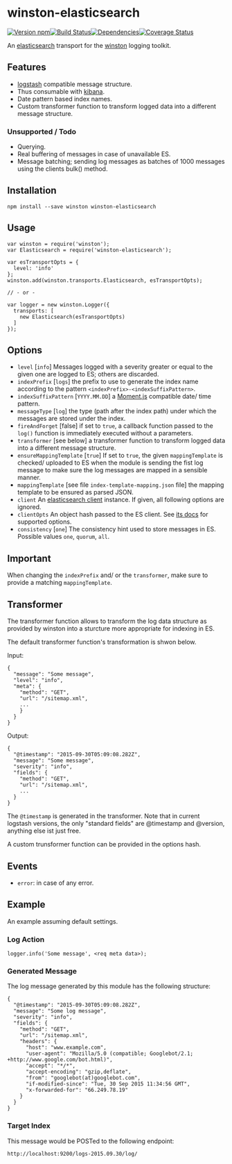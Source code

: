 # winston-elasticsearch

[![Version npm][version]](http://browsenpm.org/package/winston-elasticsearch)[![Build Status][build]](https://travis-ci.org/winston-elasticsearch/winston-elasticsearch)[![Dependencies][david]](https://david-dm.org/winston-elasticsearch/winston-elasticsearch)[![Coverage Status][cover]](https://coveralls.io/r/winston-elasticsearch/winston-elasticsearch?branch=master)

[version]: http://img.shields.io/npm/v/winston-elasticsearch.svg?style=flat-square
[build]: http://img.shields.io/travis/vanthome/winston-elasticsearch/master.svg?style=flat-square
[david]: https://img.shields.io/david/vanthome/winston-elasticsearch.svg?style=flat-square
[cover]: http://img.shields.io/coveralls/vanthome/winston-elasticsearch/master.svg?style=flat-square

An [elasticsearch](https://www.elastic.co/products/elasticsearch)
transport for the [winston](https://github.com/winstonjs/winston) logging toolkit.

## Features

- [logstash](https://www.elastic.co/products/logstash) compatible message structure.
- Thus consumable with [kibana](https://www.elastic.co/products/kibana).
- Date pattern based index names.
- Custom transformer function to transform logged data into a different message structure.

### Unsupported / Todo

- Querying.
- Real buffering of messages in case of unavailable ES.
- Message batching; sending log messages as batches of 1000 messages using the clients bulk() method.

## Installation

    npm install --save winston winston-elasticsearch

## Usage

    var winston = require('winston');
    var Elasticsearch = require('winston-elasticsearch');

    var esTransportOpts = {
      level: 'info'
    };
    winston.add(winston.transports.Elasticsearch, esTransportOpts);

    // - or -

    var logger = new winston.Logger({
      transports: [
        new Elasticsearch(esTransportOpts)
      ]
    });

## Options

- `level` [`info`] Messages logged with a severity greater or equal to the given one are logged to ES; others are discarded.
- `indexPrefix` [`logs`] the prefix to use to generate the index name according to the pattern `<indexPrefix>-<indexSuffixPattern>`.
- `indexSuffixPattern` [`YYYY.MM.DD`] a [Moment.js](http://momentjs.com/) compatible date/ time pattern.
- `messageType` [`log`] the type (path after the index path) under which the messages are stored under the index.
- `fireAndForget` [false] if set to `true`, a callback function passed to the `log()` function is immediately executed without a parameters.
- `transformer` [see below] a transformer function to transform logged data into a different message structure.
- `ensureMappingTemplate` [`true`] If set to `true`, the given `mappingTemplate` is checked/ uploaded to ES when the module is sending the fist log message to make sure the log messages are mapped in a sensible manner.
- `mappingTemplate` [see file `index-template-mapping.json` file] the mapping template to be ensured as parsed JSON.
- `client` An [elasticsearch client](https://www.npmjs.com/package/elasticsearch) instance. If given, all following options are ignored.
- `clientOpts` An object hash passed to the ES client. See [its docs](https://www.elastic.co/guide/en/elasticsearch/client/javascript-api/current/configuration.html) for supported options.
- `consistency` [`one`] The consistency hint used to store messages in ES. Possible values `one`, `quorum`, `all`.

## Important

When changing the `indexPrefix` and/ or the `transformer`, make sure to provide a matching `mappingTemplate`.

## Transformer

The transformer function allows to transform the log data structure as provided by winston
into a sturcture more appropriate for indexing in ES.

The default transformer function's transformation is shwon below.

Input:

````
{
  "message": "Some message",
  "level": "info",
  "meta": {
    "method": "GET",
    "url": "/sitemap.xml",
    ...
    }
  }
}
````

Output:

````
{
  "@timestamp": "2015-09-30T05:09:08.282Z",
  "message": "Some message",
  "severity": "info",
  "fields": {
    "method": "GET",
    "url": "/sitemap.xml",
    ...
  }
}
````
The `@timestamp` is generated in the transformer.
Note that in current logstash versions, the only "standard fields" are @timestamp and @version,
anything else ist just free.

A custom trunsformer function can be provided in the options hash.

## Events

- `error`: in case of any error.

## Example

An example assuming default settings.

### Log Action

````
logger.info('Some message', <req meta data>);
````

### Generated Message

The log message generated by this module has the following structure:

````
{
  "@timestamp": "2015-09-30T05:09:08.282Z",
  "message": "Some log message",
  "severity": "info",
  "fields": {
    "method": "GET",
    "url": "/sitemap.xml",
    "headers": {
      "host": "www.example.com",
      "user-agent": "Mozilla/5.0 (compatible; Googlebot/2.1; +http://www.google.com/bot.html)",
      "accept": "*/*",
      "accept-encoding": "gzip,deflate",
      "from": "googlebot(at)googlebot.com",
      "if-modified-since": "Tue, 30 Sep 2015 11:34:56 GMT",
      "x-forwarded-for": "66.249.78.19"
    }
  }
}
````

### Target Index

This message would be POSTed to the following endpoint:

    http://localhost:9200/logs-2015.09.30/log/
